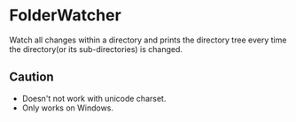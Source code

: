 # FolderWatcher

Watch all changes within a directory and prints the directory tree every time the directory(or its sub-directories) is changed.

## Caution

* Doesn't not work with unicode charset.
* Only works on Windows.
